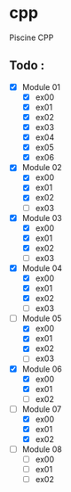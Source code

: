 # cpp
Piscine CPP

## Todo :

-	[x] Module 01
	-	[x] ex00
	-	[x] ex01
	-	[x] ex02
	-	[x] ex03
	-	[x] ex04
	-	[x] ex05
	-	[x] ex06

-	[x] Module 02
	-	[x] ex00
	-	[x] ex01
	-	[x] ex02
	-	[ ] ex03

-	[x] Module 03
	-	[x] ex00
	-	[x] ex01
	-	[x] ex02
	-	[ ] ex03

-	[x] Module 04
	-	[x] ex00
	-	[x] ex01
	-	[x] ex02
	-	[ ] ex03

-	[ ] Module 05
	-	[x] ex00
	-	[x] ex01
	-	[x] ex02
	-	[ ] ex03

-	[x] Module 06
	-	[x] ex00
	-	[x] ex01
	-	[ ] ex02

-	[ ] Module 07
	-	[x] ex00
	-	[x] ex01
	-	[x] ex02

-	[ ] Module 08
	-	[ ] ex00
	-	[ ] ex01
	-	[ ] ex02
